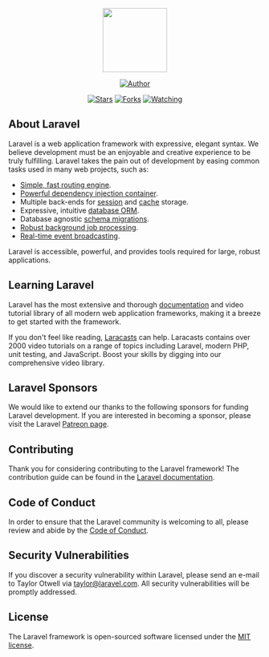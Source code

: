 <p align="center">
<img src="https://avatars.githubusercontent.com/u/81070831?v=4" width="128" height="128"/>
</p>
<p align="center">
<a href="https://github.com/astri96"><img title="Author" src="https://img.shields.io/badge/AUTHOR-Astrid96-orange.svg?style=for-the-badge&logo=github"></a>
</p>
<p align="center">
<a src="https://www.codefactor.io/repository/github/arugaz/yomgo/badge/master"></a>
</p>
<p align="center">
<a href="https://github.com/arugaz/yomgo/stargazers/"><img title="Stars" src="https://img.shields.io/github/stars/arugaz/yomgo?color=red&style=flat-square"></a>
<a href="https://github.com/arugaz/yomgo/network/members"><img title="Forks" src="https://img.shields.io/github/forks/arugaz/yomgo?color=red&style=flat-square"></a>
<a href="https://github.com/arugaz/yomgo/watchers"><img title="Watching" src="https://img.shields.io/github/watchers/arugaz/yomgo?label=Watchers&color=blue&style=flat-square"></a>
</p>

## About Laravel

Laravel is a web application framework with expressive, elegant syntax. We believe development must be an enjoyable and creative experience to be truly fulfilling. Laravel takes the pain out of development by easing common tasks used in many web projects, such as:

- [Simple, fast routing engine](https://laravel.com/docs/routing).
- [Powerful dependency injection container](https://laravel.com/docs/container).
- Multiple back-ends for [session](https://laravel.com/docs/session) and [cache](https://laravel.com/docs/cache) storage.
- Expressive, intuitive [database ORM](https://laravel.com/docs/eloquent).
- Database agnostic [schema migrations](https://laravel.com/docs/migrations).
- [Robust background job processing](https://laravel.com/docs/queues).
- [Real-time event broadcasting](https://laravel.com/docs/broadcasting).

Laravel is accessible, powerful, and provides tools required for large, robust applications.

## Learning Laravel

Laravel has the most extensive and thorough [documentation](https://laravel.com/docs) and video tutorial library of all modern web application frameworks, making it a breeze to get started with the framework.

If you don't feel like reading, [Laracasts](https://laracasts.com) can help. Laracasts contains over 2000 video tutorials on a range of topics including Laravel, modern PHP, unit testing, and JavaScript. Boost your skills by digging into our comprehensive video library.

## Laravel Sponsors

We would like to extend our thanks to the following sponsors for funding Laravel development. If you are interested in becoming a sponsor, please visit the Laravel [Patreon page](https://patreon.com/taylorotwell).

## Contributing

Thank you for considering contributing to the Laravel framework! The contribution guide can be found in the [Laravel documentation](https://laravel.com/docs/contributions).

## Code of Conduct

In order to ensure that the Laravel community is welcoming to all, please review and abide by the [Code of Conduct](https://laravel.com/docs/contributions#code-of-conduct).

## Security Vulnerabilities

If you discover a security vulnerability within Laravel, please send an e-mail to Taylor Otwell via [taylor@laravel.com](mailto:taylor@laravel.com). All security vulnerabilities will be promptly addressed.

## License

The Laravel framework is open-sourced software licensed under the [MIT license](https://opensource.org/licenses/MIT).

